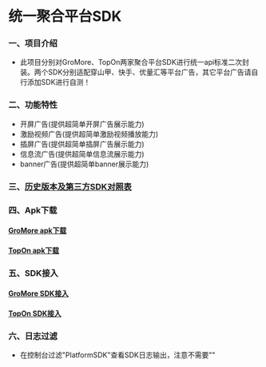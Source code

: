 # 统一聚合平台SDK

### 一、项目介绍
* 此项目分别对GroMore、TopOn两家聚合平台SDK进行统一api标准二次封装。两个SDK分别适配穿山甲、快手、优量汇等平台广告，其它平台广告请自行添加SDK进行自测！
### 二、功能特性
* 开屏广告(提供超简单开屏广告展示能力)
* 激励视频广告(提供超简单激励视频播放能力)
* 插屏广告(提供超简单插屏广告展示能力)
* 信息流广告(提供超简单信息流展示能力)
* banner广告(提供超简单banner展示能力)

### 三、[历史版本及第三方SDK对照表][1]
[1]:https://github.com/hty527/advert/wiki/更新记录 "历史版本及第三方SDK对照表"

### 四、Apk下载
#### [GroMore apk下载][2]
[2]:https://github.com/hty527/advert/releases "GroMore apk下载"

#### [TopOn apk下载][3]
[3]:https://github.com/hty527/advert/releases "TopOn apk下载"

### 五、SDK接入
#### [GroMore SDK接入][4]
[4]:https://github.com/hty527/advert/wiki/GroMore平台 "GroMore SDK接入"

#### [TopOn SDK接入][5]
[5]:https://github.com/hty527/advert/wiki/TopOn平台 "TopOn SDK接入"

### 六、日志过滤
* 在控制台过滤"PlatformSDK"查看SDK日志输出，注意不需要""